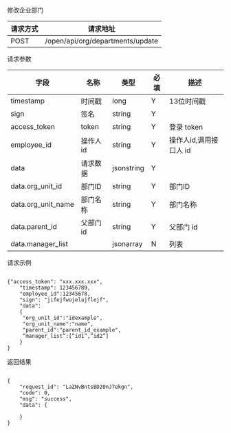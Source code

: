 修改企业部门
请求方式|请求地址
----|---
POST|/open/api/org/departments/update

请求参数

字段|名称|类型|必填|描述
-----|-----|----|----|----
timestamp|时间戳 |long |Y|13位时间戳
sign|签名 |string |Y|
access\_token|token | string |Y|登录 token
employee\_id| 操作人id|string |Y|操作人id,调用接口人 id
data |请求数据| jsonstring |Y|
data.org\_unit\_id|部门ID |string|Y|部门ID
data.org\_unit\_name|部门名称| string |Y|部门名称
data.parent\_id| 父部门 id|string |Y|父部门 id
data.manager\_list||jsonarray|N|列表

请求示例
```
{"access_token": "xxx.xxx.xxx",	"timestamp": 123456789,	"employee_id":12345678,	"sign": "jifejfwojelajflejf",	"data":	{	 "org_unit_id":"idexample",	 "org_unit_name":"name",	 "parent_id":"parent_id_example",	 “manager_list”:[“id1”,”id2”]	}
}
```

返回结果```
{    "request_id": "LaZNvBntsBD20nJ7ekgn",    "code": 0,    "msg": "success",    "data": {            }}
```

